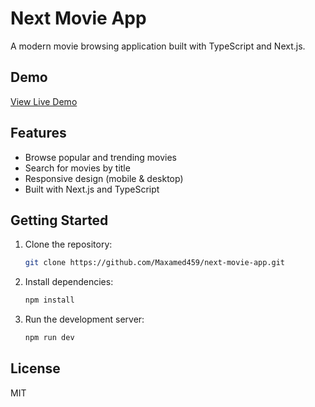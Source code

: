 # Next Movie App

A modern movie browsing application built with TypeScript and Next.js.

## Demo

[View Live Demo](https://next-movie-app-bquj.vercel.app/)

## Features

- Browse popular and trending movies
- Search for movies by title
- Responsive design (mobile & desktop)
- Built with Next.js and TypeScript

## Getting Started

1. Clone the repository:
   ```bash
   git clone https://github.com/Maxamed459/next-movie-app.git
   ```
2. Install dependencies:
   ```bash
   npm install
   ```
3. Run the development server:
   ```bash
   npm run dev
   ```

## License

MIT
